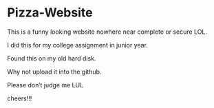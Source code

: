 # Pizza-Website

This is a funny looking website nowhere near complete or secure LOL.

I did this for my college assignment in junior year.

Found this on my old hard disk.

Why not upload it into the github.

Please don’t judge me LUL

cheers!!!
